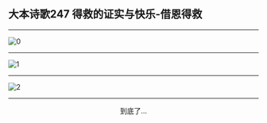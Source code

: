 
## 大本诗歌247 得救的证实与快乐-借恩得救
        
<div id="aplayer0"></div>

---

<img alt="0" data-original="/data/d0246/0">

---

<img alt="1" data-original="/data/d0246/1">

---

<img alt="2" data-original="/data/d0246/2">

---

<p style="text-align: center">到底了...</p>

<script src="/js/dist-view.js"></script>

<script>
MAIN.id = 'd0246';
        
const ap0 = new APlayer({
    container: document.getElementById('aplayer0'),
    volume: 1,
    loop: 'none',
    preload: 'none',
    audio: [{
        name: '大本诗歌247.mp3',
        artist: '大本诗歌',
        url: 'https://res.wx.qq.com/voice/getvoice?mediaid=MzI0NTk3MDM5M18yMjQ3NDkwNjEy',
        cover: '/favicon'
    }]
});
</script>
